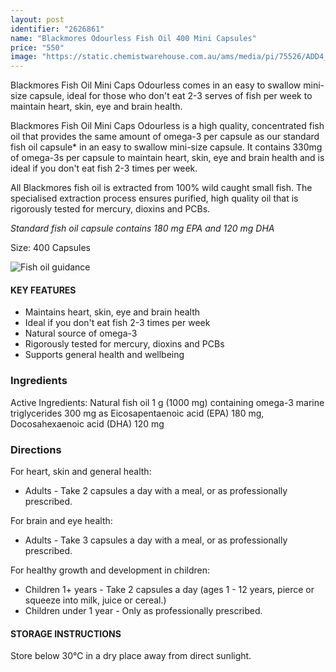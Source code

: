 ```yaml
---
layout: post
identifier: "2626861"
name: "Blackmores Odourless Fish Oil 400 Mini Capsules"
price: "550"
image: "https://static.chemistwarehouse.com.au/ams/media/pi/75526/ADD4_200.jpg"
---
```



Blackmores Fish Oil Mini Caps Odourless comes in an easy to swallow mini-size capsule, ideal for those who don't eat 2-3 serves of fish per week to maintain heart, skin, eye and brain health.

Blackmores Fish Oil Mini Caps Odourless is a high quality, concentrated fish oil that provides the same amount of omega-3 per capsule as our standard fish oil capsule* in an easy to swallow mini-size capsule.  It contains 330mg of omega-3s per capsule to maintain heart, skin, eye and brain health and is ideal if you don't eat fish 2-3 times per week.

All Blackmores fish oil is extracted from 100% wild caught small fish. The specialised extraction process ensures purified, high quality oil that is rigorously tested for mercury, dioxins and PCBs.

*Standard fish oil capsule contains 180 mg EPA and 120 mg DHA*

Size: 400 Capsules

![Fish oil guidance](https://rich.skulibrary.com/productv2/BLAC/Blackmores/B28514/Product%20Tables%20560px/Row2-image1-%20CWH%20FISH%20OIL%20Product%20Table%20560px_FA.jpg "Fish oil guidance from Blackmores")

#### KEY FEATURES
- Maintains heart, skin, eye and brain health
- Ideal if you don't eat fish 2-3 times per week
- Natural source of omega-3
- Rigorously tested for mercury, dioxins and PCBs
- Supports general health and wellbeing

### Ingredients
Active Ingredients: Natural fish oil 1 g (1000 mg) containing omega-3 marine triglycerides 300 mg as Eicosapentaenoic acid (EPA) 180 mg, Docosahexaenoic acid (DHA) 120 mg

### Directions
For heart, skin and general health:
- Adults - Take 2 capsules a day with a meal, or as professionally
prescribed.

For brain and eye health:
- Adults - Take 3 capsules a day with a meal, or as professionally
prescribed.

For healthy growth and development in children:
- Children 1+ years - Take 2 capsules a day (ages 1 - 12 years, pierce or squeeze into milk, juice or cereal.)
- Children under 1 year - Only as professionally prescribed.

#### STORAGE INSTRUCTIONS

Store below 30&#8451; in a dry place away from direct sunlight.